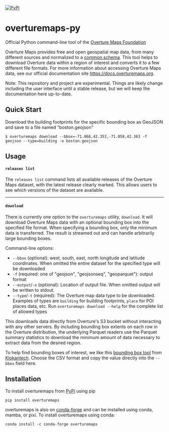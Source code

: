 [![PyPi](https://img.shields.io/pypi/v/overturemaps.svg)](https://pypi.python.org/pypi/overturemaps)

# overturemaps-py

Official Python command-line tool of the [Overture Maps Foundation](https://overturemaps.org)

Overture Maps provides free and open geospatial map data, from many different sources and normalized to a
[common schema](https://github.com/OvertureMaps/schema). This tool helps to download Overture data
within a region of interest and converts it to a few different file formats. For more information about accessing
Overture Maps data, see our official documentation site https://docs.overturemaps.org.

Note: This repository and project are experimental. Things are likely change including the user interface
until a stable release, but we will keep the documentation here up-to-date.

## Quick Start

Download the building footprints for the specific bounding box as GeoJSON and save to a file named "boston.geojson"

```
$ overturemaps download --bbox=-71.068,42.353,-71.058,42.363 -f geojson --type=building -o boston.geojson
```

## Usage

#### `releases list`

The `releases list` command lists all available releases of the Overture Maps dataset, with the latest release clearly marked. This allows users to see which versions of the dataset are available.

---

#### `download`
There is currently one option to the `overturemaps` utility, `download`. It will download Overture Maps data
with an optional bounding box into the specified file format. When specifying a bounding box,
only the minimum data is transferred. The result is streamed out and can handle arbitrarily
large bounding boxes.

Command-line options:
* `--bbox` (optional): west, south, east, north longitude and latitude coordinates. When omitted the
entire dataset for the specified type will be downloaded
* `-f` (required: one of "geojson", "geojsonseq", "geoparquet"): output format
* `--output`/`-o` (optional): Location of output file. When omitted output will be written to stdout.
* `--type`/`-t` (required): The Overture map data type to be downloaded. Examples of types are `building`
for building footprints, `place` for POI places data, etc. Run `overturemaps download --help` for the
complete list of allowed types

This downloads data directly from Overture's S3 bucket without interacting with any other servers. 
By including bounding box extents on each row in the Overture distribution, the underlying Parquet
readers use the Parquet summary statistics to download the minimum amount of data
necessary to extract data from the desired region.

To help find bounding boxes of interest, we like this [bounding box tool](https://boundingbox.klokantech.com/)
from [Klokantech](https://www.klokantech.com/). Choose the CSV format and copy the value directly into
the `--bbox` field here.


## Installation

To install overturemaps from [PyPi](https://pypi.org/project/overturemaps/) using pip

```shell
pip install overturemaps
```

overturemaps is also on [conda-forge](https://anaconda.org/conda-forge/overturemaps) and can be installed using conda, mamba, or pixi. To install overturemaps using conda:

```shell
conda install -c conda-forge overturemaps
```
